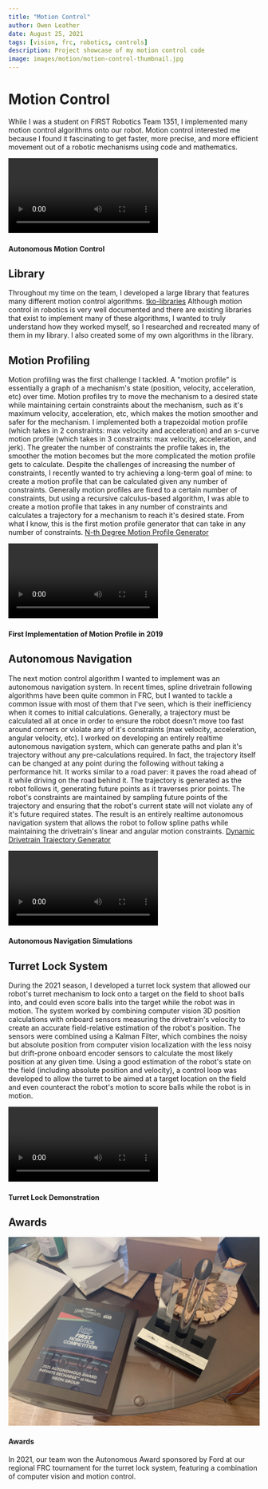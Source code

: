 ```yaml
---
title: "Motion Control"
author: Owen Leather
date: August 25, 2021
tags: [vision, frc, robotics, controls]
description: Project showcase of my motion control code
image: images/motion/motion-control-thumbnail.jpg
---
```

# Motion Control
While I was a student on FIRST Robotics Team 1351, I implemented many motion control algorithms onto our robot. Motion control interested me because I found it fascinating to get faster, more precise, and more efficient movement out of a robotic mechanisms using code and mathematics.

<video src="/images/videos/IMG-2423.MOV" class="h-96 aspect-video" controls=""></video>
#### Autonomous Motion Control


## Library
Throughout my time on the team, I developed a large library that features many different motion control algorithms. <i class="fa fa-github"></i> [tko-libraries](https://github.com/MittyRobotics/tko-libraries) Although motion control in robotics is very well documented and there are existing libraries that exist to implement many of these algorithms, I wanted to truly understand how they worked myself, so I researched and recreated many of them in my library. I also created some of my own algorithms in the library.

## Motion Profiling
Motion profiling was the first challenge I tackled. A "motion profile" is essentially a graph of a mechanism's state (position, velocity, acceleration, etc) over time. Motion profiles try to move the mechanism to a desired state while maintaining certain constraints about the mechanism, such as it's maximum velocity, acceleration, etc, which makes the motion smoother and safer for the mechanism. I implemented both a trapezoidal motion profile (which takes in 2 constraints: max velocity and acceleration) and an s-curve motion profile (which takes in 3 constraints: max velocity, acceleration, and jerk). The greater the number of constraints the profile takes in, the smoother the motion becomes but the more complicated the motion profile gets to calculate. Despite the challenges of increasing the number of constraints, I recently wanted to try achieving a long-term goal of mine: to create a motion profile that can be calculated given any number of constraints. Generally motion profiles are fixed to a certain number of constraints, but using a recursive calculus-based algorithm, I was able to create a motion profile that takes in any number of constraints and calculates a trajectory for a mechanism to reach it's desired state. From what I know, this is the first motion profile generator that can take in any number of constraints. <i class="fa fa-github"></i> [N-th Degree Motion Profile Generator](https://github.com/OLeather/control-theory/blob/main/control-motion/src/commonMain/kotlin/control/profiles/NMotionProfile.kt)

<video src="/images/videos/IMG-1480.MOV" class="h-96 aspect-video" controls=""></video>
#### First Implementation of Motion Profile in 2019


## Autonomous Navigation
The next motion control algorithm I wanted to implement was an autonomous navigation system. In recent times, spline drivetrain following algorithms have been quite common in FRC, but I wanted to tackle a common issue with most of them that I've seen, which is their inefficiency when it comes to initial calculations. Generally, a trajectory must be calculated all at once in order to ensure the robot doesn't move too fast around corners or violate any of it's constraints (max velocity, acceleration, angular velocity, etc). I worked on developing an entirely realtime autonomous navigation system, which can generate paths and plan it's trajectory without any pre-calculations required. In fact, the trajectory itself can be changed at any point during the following without taking a performance hit. It works similar to a road paver: it paves the road ahead of it while driving on the road behind it. The trajectory is generated as the robot follows it, generating future points as it traverses prior points. The robot's constraints are maintained by sampling future points of the trajectory and ensuring that the robot's current state will not violate any of it's future required states. The result is an entirely realtime autonomous navigation system that allows the robot to follow spline paths while maintaining the drivetrain's linear and angular motion constraints. <i class="fa fa-github"></i> [Dynamic Drivetrain Trajectory Generator](https://github.com/MittyRobotics/tko-libraries/blob/main/motion/src/commonMain/kotlin/com.github.mittyrobotics.motion/profiles/PathMotionProfile.kt)

<video src="/images/videos/main-video-3.mp4" class="h-96 aspect-video" controls=""></video>
#### Autonomous Navigation Simulations

## Turret Lock System
During the 2021 season, I developed a turret lock system that allowed our robot's turret mechanism to lock onto a target on the field to shoot balls into, and could even score balls into the target while the robot was in motion. The system worked by combining computer vision 3D position calculations with onboard sensors measuring the drivetrain's velocity to create an accurate field-relative estimation of the robot's position. The sensors were combined using a Kalman Filter, which combines the noisy but absolute position from computer vision localization with the less noisy but drift-prone onboard encoder sensors to calculate the most likely position at any given time. Using a good estimation of the robot's state on the field (including absolute position and velocity), a control loop was developed to allow the turret to be aimed at a target location on the field and even counteract the robot's motion to score balls while the robot is in motion.

<video src="/images/videos/main-video-5.mp4" class="h-96 aspect-video" controls=""></video>
#### Turret Lock Demonstration

## Awards
<img src="/images/cv/award1.jpg" class="object-cover h-96 aspect-square mx-auto"></img>
#### Awards

In 2021, our team won the Autonomous Award sponsored by Ford at our regional FRC tournament for the turret lock system, featuring a combination of computer vision and motion control.